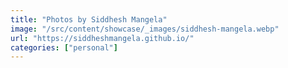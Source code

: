 ```yaml
---
title: "Photos by Siddhesh Mangela"
image: "/src/content/showcase/_images/siddhesh-mangela.webp"
url: "https://siddheshmangela.github.io/"
categories: ["personal"]
---
```

